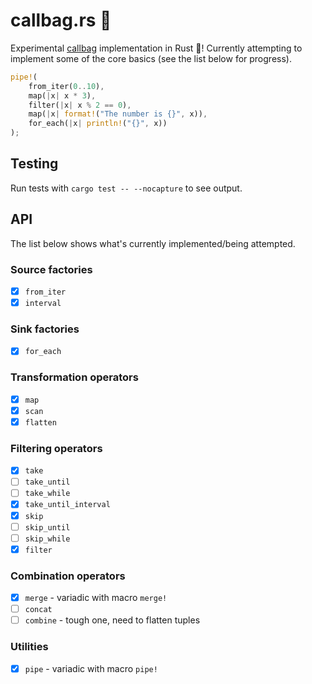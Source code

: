# callbag.rs 👜

Experimental [callbag](https://github.com/callbag/callbag) implementation in Rust 🦀! Currently attempting to implement some of the core basics (see the list below for progress).

```rust
pipe!(
    from_iter(0..10),
    map(|x| x * 3),
    filter(|x| x % 2 == 0),
    map(|x| format!("The number is {}", x)),
    for_each(|x| println!("{}", x))
);
```

## Testing

Run tests with `cargo test -- --nocapture` to see output.

## API

The list below shows what's currently implemented/being attempted.

### Source factories

- [x] `from_iter`
- [x] `interval`

### Sink factories

- [x] `for_each`

### Transformation operators

- [x] `map`
- [x] `scan`
- [x] `flatten`

### Filtering operators

- [x] `take`
- [ ] `take_until`
- [ ] `take_while`
- [x] `take_until_interval`
- [x] `skip`
- [ ] `skip_until`
- [ ] `skip_while`
- [x] `filter`

### Combination operators

- [x] `merge` - variadic with macro `merge!`
- [ ] `concat`
- [ ] `combine` - tough one, need to flatten tuples

### Utilities

- [x] `pipe` - variadic with macro `pipe!`


